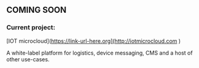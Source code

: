 ## COMING SOON 

### Current project:
[IOT microcloud](https://link-url-here.org](http://iotmicrocloud.com  )

A white-label platform for logistics, device messaging, CMS and a host of other use-cases.  



